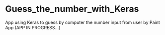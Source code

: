 # Guess_the_number_with_Keras
App using Keras to guess by computer the number input from user by Paint App 
(APP IN PROGRESS...)
